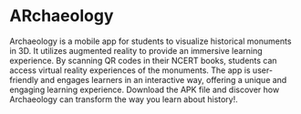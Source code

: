 # ARchaeology
Archaeology is a mobile app for students to visualize historical monuments in 3D. It utilizes augmented reality to provide an immersive learning experience. By scanning QR codes in their NCERT books, students can access virtual reality experiences of the monuments. The app is user-friendly and engages learners in an interactive way, offering a unique and engaging learning experience.
Download the APK file and discover how Archaeology can transform the way you learn about history!.
